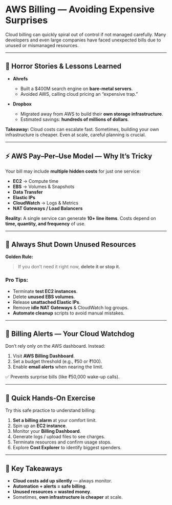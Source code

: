 # AWS Billing — Avoiding Expensive Surprises

Cloud billing can quickly spiral out of control if not managed carefully. Many developers and even large companies have faced unexpected bills due to unused or mismanaged resources.

---

## 💸 Horror Stories & Lessons Learned
- **Ahrefs**  
  - Built a $400M search engine on **bare-metal servers**.  
  - Avoided AWS, calling cloud pricing an “expensive trap.”  

- **Dropbox**  
  - Migrated away from AWS to build their **own storage infrastructure**.  
  - Estimated savings: **hundreds of millions of dollars**.  

**Takeaway:** Cloud costs can escalate fast. Sometimes, building your own infrastructure is cheaper. Even at scale, careful planning is crucial.

---

## ⚡ AWS Pay–Per–Use Model — Why It’s Tricky
Your bill may include **multiple hidden costs** for just one service:

- **EC2** → Compute time  
- **EBS** → Volumes & Snapshots  
- **Data Transfer**  
- **Elastic IPs**  
- **CloudWatch** → Logs & Metrics  
- **NAT Gateways / Load Balancers**  

**Reality:** A single service can generate **10+ line items**. Costs depend on **time, quantity, and frequency** of use.

---

## 🛑 Always Shut Down Unused Resources
**Golden Rule:**  
> If you don’t need it right now, **delete it or stop it**.

### Pro Tips:
- Terminate **test EC2 instances**.  
- Delete **unused EBS volumes**.  
- Release **unattached Elastic IPs**.  
- Remove **idle NAT Gateways** & CloudWatch log groups.  
- **Automate cleanup** scripts to avoid manual mistakes.  

---

## 📢 Billing Alerts — Your Cloud Watchdog
Don’t rely only on the AWS dashboard. Instead:

1. Visit **AWS Billing Dashboard**.  
2. Set a budget threshold (e.g., ₹50 or ₹100).  
3. Enable **email alerts** when nearing the limit.  

✅ Prevents surprise bills (like ₹50,000 wake-up calls).  

---

## 📝 Quick Hands-On Exercise
Try this safe practice to understand billing:

1. **Set a billing alarm** at your comfort limit.  
2. Spin up an **EC2 instance**.  
3. Monitor your **Billing Dashboard**.  
4. Generate logs / upload files to see charges.  
5. Terminate resources and confirm usage stops.  
6. Explore **Cost Explorer** to identify biggest spenders.  

---

## 🎯 Key Takeaways
- **Cloud costs add up silently** — always monitor.  
- **Automation + alerts = safe billing**.  
- **Unused resources = wasted money**.  
- Sometimes, **own infrastructure is cheaper** at scale.  
